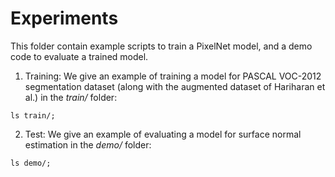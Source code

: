 # Experiments

This folder contain example scripts to train a PixelNet model, and a demo code to evaluate a trained model.

1. Training: We give an example of training a model for PASCAL VOC-2012 segmentation dataset (along with the augmented dataset of Hariharan et al.) in the _train/_ folder:

```make
ls train/;
```

2. Test: We give an example of evaluating a model for surface normal estimation in the _demo/_ folder:

```make
ls demo/;
```

